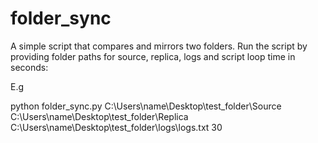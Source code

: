 # folder_sync

A simple script that compares and mirrors two folders.
Run the script by providing folder paths for source, replica, logs and script loop time in seconds:

E.g

python folder_sync.py C:\Users\name\Desktop\test_folder\Source C:\Users\name\Desktop\test_folder\Replica C:\Users\name\Desktop\test_folder\logs\logs.txt 30
